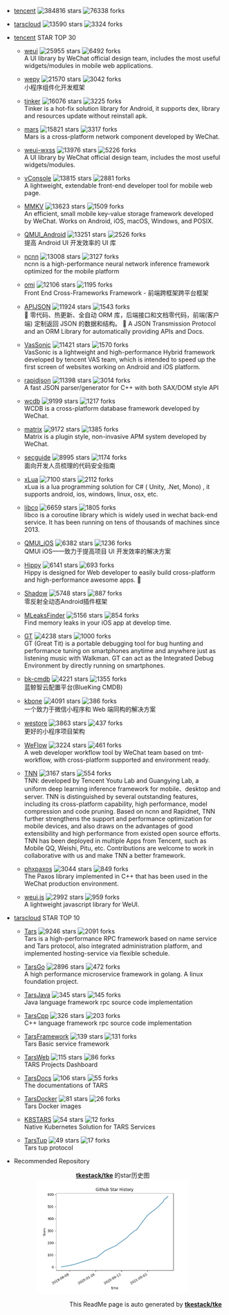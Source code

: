 
+ [tencent](https://github.com/tencent)
![384816 stars](https://img.shields.io/badge/Stars-384816-green)
![76338 forks](https://img.shields.io/badge/Forks-76338-green)

+ [tarscloud](https://github.com/tarscloud)
![13590 stars](https://img.shields.io/badge/Stars-13590-green)
![3324 forks](https://img.shields.io/badge/Forks-3324-green)





+ [tencent](https://github.com/tencent) STAR TOP 30 
    
    + [weui](https://github.com/tencent/weui) 
    ![25955 stars](https://img.shields.io/badge/Stars-25955-green)
    ![6492 forks](https://img.shields.io/badge/Forks-6492-green)  
    A UI library by WeChat official design team, includes the most useful widgets/modules in mobile web applications.
    
    + [wepy](https://github.com/tencent/wepy) 
    ![21570 stars](https://img.shields.io/badge/Stars-21570-green)
    ![3042 forks](https://img.shields.io/badge/Forks-3042-green)  
    小程序组件化开发框架
    
    + [tinker](https://github.com/tencent/tinker) 
    ![16076 stars](https://img.shields.io/badge/Stars-16076-green)
    ![3225 forks](https://img.shields.io/badge/Forks-3225-green)  
    Tinker is a hot-fix solution library for Android, it supports dex, library and resources update without reinstall apk.
    
    + [mars](https://github.com/tencent/mars) 
    ![15821 stars](https://img.shields.io/badge/Stars-15821-green)
    ![3317 forks](https://img.shields.io/badge/Forks-3317-green)  
    Mars is a cross-platform network component  developed by WeChat.
    
    + [weui-wxss](https://github.com/tencent/weui-wxss) 
    ![13976 stars](https://img.shields.io/badge/Stars-13976-green)
    ![5226 forks](https://img.shields.io/badge/Forks-5226-green)  
    A UI library by WeChat official design team, includes the most useful widgets/modules.
    
    + [vConsole](https://github.com/tencent/vConsole) 
    ![13815 stars](https://img.shields.io/badge/Stars-13815-green)
    ![2881 forks](https://img.shields.io/badge/Forks-2881-green)  
    A lightweight, extendable front-end developer tool for mobile web page.
    
    + [MMKV](https://github.com/tencent/MMKV) 
    ![13623 stars](https://img.shields.io/badge/Stars-13623-green)
    ![1509 forks](https://img.shields.io/badge/Forks-1509-green)  
    An efficient, small mobile key-value storage framework developed by WeChat. Works on Android, iOS, macOS, Windows, and POSIX.
    
    + [QMUI_Android](https://github.com/tencent/QMUI_Android) 
    ![13251 stars](https://img.shields.io/badge/Stars-13251-green)
    ![2526 forks](https://img.shields.io/badge/Forks-2526-green)  
    提高 Android UI 开发效率的 UI 库
    
    + [ncnn](https://github.com/tencent/ncnn) 
    ![13008 stars](https://img.shields.io/badge/Stars-13008-green)
    ![3127 forks](https://img.shields.io/badge/Forks-3127-green)  
    ncnn is a high-performance neural network inference framework optimized for the mobile platform
    
    + [omi](https://github.com/tencent/omi) 
    ![12106 stars](https://img.shields.io/badge/Stars-12106-green)
    ![1195 forks](https://img.shields.io/badge/Forks-1195-green)  
     Front End Cross-Frameworks Framework - 前端跨框架跨平台框架
    
    + [APIJSON](https://github.com/tencent/APIJSON) 
    ![11924 stars](https://img.shields.io/badge/Stars-11924-green)
    ![1543 forks](https://img.shields.io/badge/Forks-1543-green)  
    🚀 零代码、热更新、全自动 ORM 库，后端接口和文档零代码，前端(客户端) 定制返回 JSON 的数据和结构。 🚀 A JSON Transmission Protocol and an ORM Library for automatically providing APIs and Docs.
    
    + [VasSonic](https://github.com/tencent/VasSonic) 
    ![11421 stars](https://img.shields.io/badge/Stars-11421-green)
    ![1570 forks](https://img.shields.io/badge/Forks-1570-green)  
    VasSonic is a lightweight and high-performance Hybrid framework developed by tencent VAS team, which is intended to speed up the first screen of websites working on Android and iOS platform. 
    
    + [rapidjson](https://github.com/tencent/rapidjson) 
    ![11398 stars](https://img.shields.io/badge/Stars-11398-green)
    ![3014 forks](https://img.shields.io/badge/Forks-3014-green)  
    A fast JSON parser/generator for C++ with both SAX/DOM style API
    
    + [wcdb](https://github.com/tencent/wcdb) 
    ![9199 stars](https://img.shields.io/badge/Stars-9199-green)
    ![1217 forks](https://img.shields.io/badge/Forks-1217-green)  
    WCDB is a cross-platform database framework developed by WeChat.
    
    + [matrix](https://github.com/tencent/matrix) 
    ![9172 stars](https://img.shields.io/badge/Stars-9172-green)
    ![1385 forks](https://img.shields.io/badge/Forks-1385-green)  
    Matrix is a plugin style, non-invasive APM system developed by WeChat.
    
    + [secguide](https://github.com/tencent/secguide) 
    ![8995 stars](https://img.shields.io/badge/Stars-8995-green)
    ![1174 forks](https://img.shields.io/badge/Forks-1174-green)  
    面向开发人员梳理的代码安全指南
    
    + [xLua](https://github.com/tencent/xLua) 
    ![7100 stars](https://img.shields.io/badge/Stars-7100-green)
    ![2112 forks](https://img.shields.io/badge/Forks-2112-green)  
    xLua is a lua programming solution for  C# ( Unity, .Net, Mono) , it supports android, ios, windows, linux, osx, etc.
    
    + [libco](https://github.com/tencent/libco) 
    ![6659 stars](https://img.shields.io/badge/Stars-6659-green)
    ![1805 forks](https://img.shields.io/badge/Forks-1805-green)  
    libco is a coroutine library which is widely used in wechat  back-end service. It has been running on tens of thousands of machines since 2013.
    
    + [QMUI_iOS](https://github.com/tencent/QMUI_iOS) 
    ![6382 stars](https://img.shields.io/badge/Stars-6382-green)
    ![1236 forks](https://img.shields.io/badge/Forks-1236-green)  
    QMUI iOS——致力于提高项目 UI 开发效率的解决方案
    
    + [Hippy](https://github.com/tencent/Hippy) 
    ![6141 stars](https://img.shields.io/badge/Stars-6141-green)
    ![693 forks](https://img.shields.io/badge/Forks-693-green)  
    Hippy is designed for Web developer to easily build cross-platform and high-performance awesome apps. 👏
    
    + [Shadow](https://github.com/tencent/Shadow) 
    ![5748 stars](https://img.shields.io/badge/Stars-5748-green)
    ![887 forks](https://img.shields.io/badge/Forks-887-green)  
    零反射全动态Android插件框架
    
    + [MLeaksFinder](https://github.com/tencent/MLeaksFinder) 
    ![5156 stars](https://img.shields.io/badge/Stars-5156-green)
    ![854 forks](https://img.shields.io/badge/Forks-854-green)  
    Find memory leaks in your iOS app at develop time.
    
    + [GT](https://github.com/tencent/GT) 
    ![4238 stars](https://img.shields.io/badge/Stars-4238-green)
    ![1000 forks](https://img.shields.io/badge/Forks-1000-green)  
    GT (Great Tit) is a portable debugging tool for bug hunting and performance tuning on smartphones anytime and anywhere just as listening music with Walkman. GT can act as the Integrated Debug Environment by directly running on smartphones.
    
    + [bk-cmdb](https://github.com/tencent/bk-cmdb) 
    ![4221 stars](https://img.shields.io/badge/Stars-4221-green)
    ![1355 forks](https://img.shields.io/badge/Forks-1355-green)  
    蓝鲸智云配置平台(BlueKing CMDB)
    
    + [kbone](https://github.com/tencent/kbone) 
    ![4091 stars](https://img.shields.io/badge/Stars-4091-green)
    ![386 forks](https://img.shields.io/badge/Forks-386-green)  
    一个致力于微信小程序和 Web 端同构的解决方案
    
    + [westore](https://github.com/tencent/westore) 
    ![3863 stars](https://img.shields.io/badge/Stars-3863-green)
    ![437 forks](https://img.shields.io/badge/Forks-437-green)  
    更好的小程序项目架构
    
    + [WeFlow](https://github.com/tencent/WeFlow) 
    ![3224 stars](https://img.shields.io/badge/Stars-3224-green)
    ![461 forks](https://img.shields.io/badge/Forks-461-green)  
    A web developer workflow tool by WeChat team based on tmt-workflow, with cross-platform supported and environment ready.
    
    + [TNN](https://github.com/tencent/TNN) 
    ![3167 stars](https://img.shields.io/badge/Stars-3167-green)
    ![554 forks](https://img.shields.io/badge/Forks-554-green)  
    TNN: developed by Tencent Youtu Lab and Guangying Lab, a uniform deep learning inference framework for mobile、desktop and server. TNN is distinguished by several outstanding features, including its cross-platform capability, high performance, model compression and code pruning. Based on ncnn and Rapidnet, TNN further strengthens the support and performance optimization for mobile devices, and also draws on the advantages of good extensibility and high performance from existed open source efforts. TNN has been deployed in multiple Apps from Tencent, such as Mobile QQ, Weishi, Pitu, etc. Contributions are welcome to work in collaborative with us and make TNN a better framework. 
    
    + [phxpaxos](https://github.com/tencent/phxpaxos) 
    ![3044 stars](https://img.shields.io/badge/Stars-3044-green)
    ![849 forks](https://img.shields.io/badge/Forks-849-green)  
    The Paxos library implemented in C++ that has been used in the WeChat production environment.
    
    + [weui.js](https://github.com/tencent/weui.js) 
    ![2992 stars](https://img.shields.io/badge/Stars-2992-green)
    ![959 forks](https://img.shields.io/badge/Forks-959-green)  
    A lightweight javascript library for WeUI.
    

+ [tarscloud](https://github.com/tarscloud) STAR TOP 10 
    
    + [Tars](https://github.com/tarscloud/Tars) 
    ![9246 stars](https://img.shields.io/badge/Stars-9246-green)
    ![2091 forks](https://img.shields.io/badge/Forks-2091-green)  
    Tars is a high-performance RPC framework based on name service and Tars protocol, also integrated administration platform, and implemented hosting-service via flexible schedule.
    
    + [TarsGo](https://github.com/tarscloud/TarsGo) 
    ![2896 stars](https://img.shields.io/badge/Stars-2896-green)
    ![472 forks](https://img.shields.io/badge/Forks-472-green)  
    A  high performance microservice  framework  in golang. A linux foundation project.
    
    + [TarsJava](https://github.com/tarscloud/TarsJava) 
    ![345 stars](https://img.shields.io/badge/Stars-345-green)
    ![145 forks](https://img.shields.io/badge/Forks-145-green)  
    Java language framework rpc source code implementation
    
    + [TarsCpp](https://github.com/tarscloud/TarsCpp) 
    ![326 stars](https://img.shields.io/badge/Stars-326-green)
    ![203 forks](https://img.shields.io/badge/Forks-203-green)  
    C++ language framework rpc source code implementation
    
    + [TarsFramework](https://github.com/tarscloud/TarsFramework) 
    ![139 stars](https://img.shields.io/badge/Stars-139-green)
    ![131 forks](https://img.shields.io/badge/Forks-131-green)  
    Tars Basic service framework
    
    + [TarsWeb](https://github.com/tarscloud/TarsWeb) 
    ![115 stars](https://img.shields.io/badge/Stars-115-green)
    ![86 forks](https://img.shields.io/badge/Forks-86-green)  
    TARS Projects Dashboard
    
    + [TarsDocs](https://github.com/tarscloud/TarsDocs) 
    ![106 stars](https://img.shields.io/badge/Stars-106-green)
    ![55 forks](https://img.shields.io/badge/Forks-55-green)  
    The documentations of TARS
    
    + [TarsDocker](https://github.com/tarscloud/TarsDocker) 
    ![81 stars](https://img.shields.io/badge/Stars-81-green)
    ![26 forks](https://img.shields.io/badge/Forks-26-green)  
    Tars Docker  images
    
    + [K8STARS](https://github.com/tarscloud/K8STARS) 
    ![54 stars](https://img.shields.io/badge/Stars-54-green)
    ![12 forks](https://img.shields.io/badge/Forks-12-green)  
    Native Kubernetes  Solution for TARS Services
    
    + [TarsTup](https://github.com/tarscloud/TarsTup) 
    ![49 stars](https://img.shields.io/badge/Stars-49-green)
    ![17 forks](https://img.shields.io/badge/Forks-17-green)  
    Tars tup protocol
    


+ Recommended Repository  
<p align="center">
      <strong>
        <a href="https://github.com/tkestack/tke" target="_blank">tkestack/tke</a>
      </strong>  的star历史图
  <br>
  <img src="https://raw.githubusercontent.com/ButterAndButterfly/GithubTools/master/data/stars_history.jpg" width="350px"></img>    
</p>

<p align="right">
      This ReadMe page is auto generated by 
      <strong>
        <a href="https://github.com/tkestack/tke" target="_blank">tkestack/tke</a><br>
      </strong>   
</p>